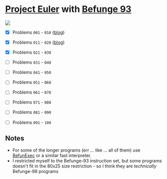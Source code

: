 [Project Euler](https://projecteuler.net/) with [Befunge 93](http://esolangs.org/wiki/Befunge)
===========================================================

![](http://projecteuler.net/profile/Mikescher.png)

- [x] Problems `001` - `010`  ([blog](http://www.mikescher.de/blog/1/Project_Euler_with_Befunge_Problem_110))
- [x] Problems `011` - `020`  ([blog](http://www.mikescher.de/blog/4/Project_Euler_with_Befunge_Problem_1120))
- [x] Problems `021` - `030`
- [ ] Problems `031` - `040`
- [ ] Problems `041` - `050`
- [ ] Problems `051` - `060`
- [ ] Problems `061` - `070`
- [ ] Problems `071` - `080`
- [ ] Problems `081` - `090`
- [ ] Problems `091` - `100`


Notes
-----

 - For some of the longer programs (err ... like ... all of them) use [BefunExec](https://github.com/Mikescher/BefunGen) or a similar fast interpreter.
 - I restricted myself to the Befunge-93 instruction set, but some programs doesn't fit in the 80x25 size restriction - so I think they are *technically* Befunge-98 programs
